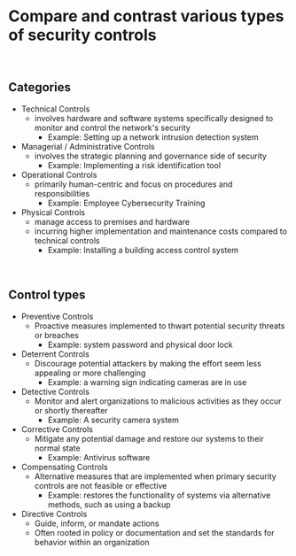 # Compare and contrast various types of security controls

<br>

## Categories

- Technical Controls
  - involves hardware and software systems specifically designed to monitor and control the network's security
    - Example: Setting up a network intrusion detection system
- Managerial / Administrative Controls
  - involves the strategic planning and governance side of security
    - Example: Implementing a risk identification tool
- Operational Controls
  - primarily human-centric and focus on procedures and responsibilities
    - Example: Employee Cybersecurity Training
- Physical Controls
  - manage access to premises and hardware
  - incurring higher implementation and maintenance costs compared to technical controls
    - Example: Installing a building access control system

<br>

## Control types

- Preventive Controls
  - Proactive measures implemented to thwart potential security threats or breaches
    - Example: system password and physical door lock
- Deterrent Controls
  - Discourage potential attackers by making the effort seem less appealing or more challenging
    - Example: a warning sign indicating cameras are in use
- Detective Controls
  - Monitor and alert organizations to malicious activities as they occur or shortly thereafter
    - Example: A security camera system
- Corrective Controls
  - Mitigate any potential damage and restore our systems to their normal state
    - Example: Antivirus software
- Compensating Controls
  - Alternative measures that are implemented when primary security controls are not feasible or effective
    - Example: restores the functionality of systems via alternative methods, such as using a backup
- Directive Controls
  - Guide, inform, or mandate actions
  - Often rooted in policy or documentation and set the standards for behavior within an organization

<br>
